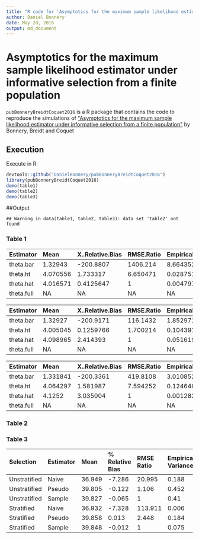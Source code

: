 ```yaml
---
title: "R code for 'Asymptotics for the maximum sample likelihood estimator under informative selection from a finite population'"
author: Daniel Bonnery
date: May 2d, 2016
output: md_document
---
```



# Asymptotics for the maximum sample likelihood estimator under informative selection from a finite population

`pubBonneryBreidtCoquet2016` is a R package that contains the code to reproduce the simulations of ["Asymptotics for the maximum sample likelihood estimator under informative selection from a finite population"](http://www.e-publications.org/ims/submission/BEJ/user/submissionFile/23537?confirm=3b2ff5b3) by Bonnery, Breidt and Coquet

## Execution
Execute in R:

```r
devtools::github("DanielBonnery/pubBonneryBreidtCoquet2016")
library(pubBonneryBreidtCoquet2016)
demo(table1)
demo(table2)
demo(table3)
```

##Output



```
## Warning in data(table1, table2, table3): data set 'table2' not found
```
                                                                                                
### Table 1


|Estimator  |Mean     |X..Relative.Bias |RMSE.Ratio |Empirical.Variance |Asymptotic.Variance |
|:----------|:--------|:----------------|:----------|:------------------|:-------------------|
|theta.bar  |1.32943  |-200.8807        |1406.214   |8.664352e-06       |NA                  |
|theta.ht   |4.070556 |1.733317         |6.650471   |0.02875136         |NA                  |
|theta.hat  |4.016571 |0.4125647        |1          |0.004797144        |1                   |
|theta.full |NA       |NA               |NA         |NA                 |NA                  |



|Estimator  |Mean     |X..Relative.Bias |RMSE.Ratio |Empirical.Variance |Asymptotic.Variance |
|:----------|:--------|:----------------|:----------|:------------------|:-------------------|
|theta.bar  |1.32927  |-200.9171        |116.1432   |1.852971e-05       |NA                  |
|theta.ht   |4.005045 |0.1259766        |1.700214   |0.1043915          |NA                  |
|theta.hat  |4.098965 |2.414393         |1          |0.05161991         |1                   |
|theta.full |NA       |NA               |NA         |NA                 |NA                  |



|Estimator  |Mean     |X..Relative.Bias |RMSE.Ratio |Empirical.Variance |Asymptotic.Variance |
|:----------|:--------|:----------------|:----------|:------------------|:-------------------|
|theta.bar  |1.331841 |-200.3361        |419.8108   |3.010852e-05       |NA                  |
|theta.ht   |4.064297 |1.581987         |7.594252   |0.1246484          |NA                  |
|theta.hat  |4.1252   |3.035004         |1          |0.001282842        |1                   |
|theta.full |NA       |NA               |NA         |NA                 |NA                  |

### Table 2




### Table 3


|Selection    |Estimator |Mean   |% Relative Bias |RMSE Ratio |Empirical Variance |Average Estimated Variance |Variance Ratio |
|:------------|:---------|:------|:---------------|:----------|:------------------|:--------------------------|:--------------|
|Unstratified |Naive     |36.949 |-7.286          |20.995     |0.188              |0.186                      |0.989          |
|Unstratified |Pseudo    |39.805 |-0.122          |1.106      |0.452              |0.419                      |0.926          |
|Unstratified |Sample    |39.827 |-0.065          |1          |0.41               |0.388                      |0.945          |
|Stratified   |Naive     |36.932 |-7.328          |113.911    |0.006              |0.188                      |30.271         |
|Stratified   |Pseudo    |39.858 |0.013           |2.448      |0.184              |0.169                      |0.923          |
|Stratified   |Sample    |39.848 |-0.012          |1          |0.075              |0.066                      |0.886          |
